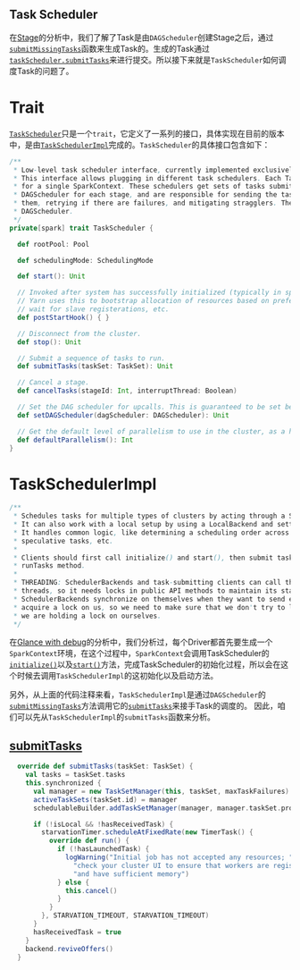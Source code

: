 Task Scheduler
--------------

在[Stage](./6.Stage.md)的分析中，我们了解了Task是由`DAGScheduler`创建Stage之后，通过[`submitMissingTasks`](https://github.com/apache/spark/blob/v0.9.1/core/src/main/scala/org/apache/spark/scheduler/DAGScheduler.scala#L745)函数来生成Task的。生成的Task通过[`taskScheduler.submitTasks`](https://github.com/apache/spark/blob/v0.9.1/core/src/main/scala/org/apache/spark/scheduler/DAGScheduler.scala#L789)来进行提交。所以接下来就是`TaskScheduler`如何调度Task的问题了。


# Trait 
[`TaskScheduler`](https://github.com/apache/spark/blob/v0.9.1/core/src/main/scala/org/apache/spark/scheduler/TaskScheduler.scala)只是一个`trait`，它定义了一系列的接口，具体实现在目前的版本中，是由[`TaskSchedulerImpl`](https://github.com/apache/spark/blob/v0.9.1/core/src/main/scala/org/apache/spark/scheduler/TaskSchedulerImpl.scala)完成的。`TaskScheduler`的具体接口包含如下：
``` scala
/**
 * Low-level task scheduler interface, currently implemented exclusively by TaskSchedulerImpl.
 * This interface allows plugging in different task schedulers. Each TaskScheduler schedulers tasks
 * for a single SparkContext. These schedulers get sets of tasks submitted to them from the
 * DAGScheduler for each stage, and are responsible for sending the tasks to the cluster, running
 * them, retrying if there are failures, and mitigating stragglers. They return events to the
 * DAGScheduler.
 */
private[spark] trait TaskScheduler {

  def rootPool: Pool

  def schedulingMode: SchedulingMode

  def start(): Unit

  // Invoked after system has successfully initialized (typically in spark context).
  // Yarn uses this to bootstrap allocation of resources based on preferred locations,
  // wait for slave registerations, etc.
  def postStartHook() { }

  // Disconnect from the cluster.
  def stop(): Unit

  // Submit a sequence of tasks to run.
  def submitTasks(taskSet: TaskSet): Unit

  // Cancel a stage.
  def cancelTasks(stageId: Int, interruptThread: Boolean)

  // Set the DAG scheduler for upcalls. This is guaranteed to be set before submitTasks is called.
  def setDAGScheduler(dagScheduler: DAGScheduler): Unit

  // Get the default level of parallelism to use in the cluster, as a hint for sizing jobs.
  def defaultParallelism(): Int
}
```
# TaskSchedulerImpl
``` scala
/**
 * Schedules tasks for multiple types of clusters by acting through a SchedulerBackend.
 * It can also work with a local setup by using a LocalBackend and setting isLocal to true.
 * It handles common logic, like determining a scheduling order across jobs, waking up to launch
 * speculative tasks, etc.
 *
 * Clients should first call initialize() and start(), then submit task sets through the
 * runTasks method.
 *
 * THREADING: SchedulerBackends and task-submitting clients can call this class from multiple
 * threads, so it needs locks in public API methods to maintain its state. In addition, some
 * SchedulerBackends synchronize on themselves when they want to send events here, and then
 * acquire a lock on us, so we need to make sure that we don't try to lock the backend while
 * we are holding a lock on ourselves.
 */
```

在[Glance with debug](3.Glance.with.debug.md)的分析中，我们分析过，每个Driver都首先要生成一个`SparkContext`环境，在这个过程中，`SparkContext`会调用TaskScheduler的[`initialize()`](https://github.com/apache/spark/blob/v0.9.1/core/src/main/scala/org/apache/spark/SparkContext.scala#L1178)以及[`start()`](https://github.com/apache/spark/blob/v0.9.1/core/src/main/scala/org/apache/spark/SparkContext.scala#L200)方法，完成TaskScheduler的初始化过程，所以会在这个时候去调用`TaskSchedulerImpl`的这初始化以及启动方法。

另外，从上面的代码注释来看，`TaskSchedulerImpl`是通过`DAGScheduler`的[`submitMissingTasks`](https://github.com/apache/spark/blob/v0.9.1/core/src/main/scala/org/apache/spark/scheduler/DAGScheduler.scala#L789)方法调用它的[`submitTasks`](https://github.com/apache/spark/blob/v0.9.1/core/src/main/scala/org/apache/spark/scheduler/TaskSchedulerImpl.scala#L137)来接手Task的调度的。
因此，咱们可以先从`TaskSchedulerImpl`的`submitTasks`函数来分析。

## [submitTasks](https://github.com/apache/spark/blob/v0.9.1/core/src/main/scala/org/apache/spark/scheduler/TaskSchedulerImpl.scala#L137)
``` scala
  override def submitTasks(taskSet: TaskSet) {
    val tasks = taskSet.tasks
    this.synchronized {
      val manager = new TaskSetManager(this, taskSet, maxTaskFailures)
      activeTaskSets(taskSet.id) = manager
      schedulableBuilder.addTaskSetManager(manager, manager.taskSet.properties)

      if (!isLocal && !hasReceivedTask) {
        starvationTimer.scheduleAtFixedRate(new TimerTask() {
          override def run() {
            if (!hasLaunchedTask) {
              logWarning("Initial job has not accepted any resources; " +
                "check your cluster UI to ensure that workers are registered " +
                "and have sufficient memory")
            } else {
              this.cancel()
            }
          }
        }, STARVATION_TIMEOUT, STARVATION_TIMEOUT)
      }
      hasReceivedTask = true
    }
    backend.reviveOffers()
  }
```

